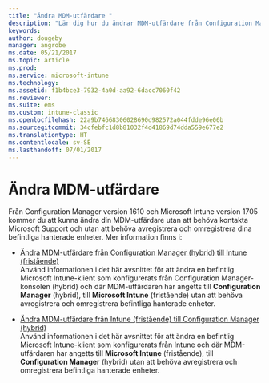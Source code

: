 ```yaml
---
title: "Ändra MDM-utfärdare "
description: "Lär dig hur du ändrar MDM-utfärdare från Configuration Manager (hybrid) till Intune (fristående) och vice versa."
keywords: 
author: dougeby
manager: angrobe
ms.date: 05/21/2017
ms.topic: article
ms.prod: 
ms.service: microsoft-intune
ms.technology: 
ms.assetid: f1b4bce3-7932-4a0d-aa92-6dacc7060f42
ms.reviewer: 
ms.suite: ems
ms.custom: intune-classic
ms.openlocfilehash: 22a9b74668306028690d982572a044fdde96e06b
ms.sourcegitcommit: 34cfebfc1d8b81032f4d41869d74dda559e677e2
ms.translationtype: HT
ms.contentlocale: sv-SE
ms.lasthandoff: 07/01/2017
---
```

# <a name="change-your-mdm-authority"></a>Ändra MDM-utfärdare
Från Configuration Manager version 1610 och Microsoft Intune version 1705 kommer du att kunna ändra din MDM-utfärdare utan att behöva kontakta Microsoft Support och utan att behöva avregistrera och omregistrera dina befintliga hanterade enheter. Mer information finns i:

- [Ändra MDM-utfärdare från Configuration Manager (hybrid) till Intune (fristående)](https://docs.microsoft.com/sccm/mdm/deploy-use/change-mdm-authority#change-the-mdm-authority-to-intune-standalone)    
    Använd informationen i det här avsnittet för att ändra en befintlig Microsoft Intune-klient som konfigurerats från Configuration Manager-konsolen (hybrid) och där MDM-utfärdaren har angetts till **Configuration Manager** (hybrid), till **Microsoft Intune** (fristående) utan att behöva avregistrera och omregistrera befintliga hanterade enheter.

- [Ändra MDM-utfärdare från Intune (fristående) till Configuration Manager (hybrid)](https://docs.microsoft.com/sccm/mdm/deploy-use/change-mdm-authority#change-the-mdm-authority-to-configuration-manager-&#40;hybrid&#41;)    
    Använd informationen i det här avsnittet för att ändra en befintlig Microsoft Intune-klient som konfigurerats från Intune och där MDM-utfärdaren har angetts till **Microsoft Intune** (fristående), till **Configuration Manager** (hybrid) utan att behöva avregistrera och omregistrera befintliga hanterade enheter.
